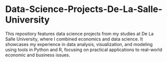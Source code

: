 # Data-Science-Projects-De-La-Salle-University
This repository features data science projects from my studies at De La Salle University, where I combined economics and data science. It showcases my experience in data analysis, visualization, and modeling using tools in Python and R, focusing on practical applications to real-world economic and business issues.
